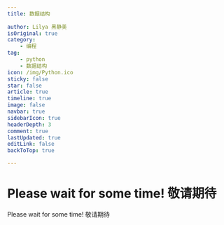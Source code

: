 ```yaml
---
title: 数据结构
 
author: Lilya 黑静美
isOriginal: true
category: 
    - 编程
tag:
    - python
    - 数据结构
icon: /img/Python.ico
sticky: false
star: false
article: true
timeline: true
image: false
navbar: true
sidebarIcon: true
headerDepth: 3
comment: true
lastUpdated: true
editLink: false
backToTop: true

---
```


# Please wait for some time! 敬请期待

Please wait for some time! 敬请期待